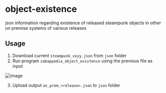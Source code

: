 # object-existence

json information regarding existence of released steampunk objects in other on premise systems of various releases

## Usage

1. Download current `steampunk_xxyy.json` from `json` folder
2. Run program `zabappedia_object_existence` using the previous file as input

![image](https://user-images.githubusercontent.com/59966492/150384726-d8ea9741-f0ec-4aac-b7fb-4b73d5c9c8b5.png)

3. Upload output `on_prem_<release>.json` to `json` folder

